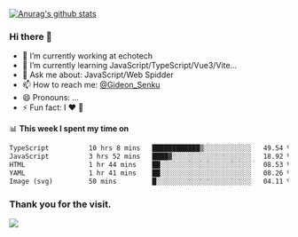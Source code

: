 [![Anurag's github stats](https://github-readme-stats.vercel.app/api?username=gideonsenku)](https://github.com/anuraghazra/github-readme-stats)
### Hi there 👋
- 🔭 I’m currently working at echotech
- 🌱 I’m currently learning JavaScript/TypeScript/Vue3/Vite...
- 💬 Ask me about: JavaScript/Web Spidder 
- 📫 How to reach me: [@Gideon_Senku](https://t.me/Gideon_Senku)
- 😄 Pronouns: ...
- ⚡ Fun fact: I ❤️ 🎵

📊 **This week I spent my time on**
<!--START_SECTION:waka-->

```txt
TypeScript          10 hrs 8 mins   ████████████▒░░░░░░░░░░░░   49.54 %
JavaScript          3 hrs 52 mins   ████▓░░░░░░░░░░░░░░░░░░░░   18.92 %
HTML                1 hr 44 mins    ██░░░░░░░░░░░░░░░░░░░░░░░   08.53 %
YAML                1 hr 41 mins    ██░░░░░░░░░░░░░░░░░░░░░░░   08.26 %
Image (svg)         50 mins         █░░░░░░░░░░░░░░░░░░░░░░░░   04.11 %
```

<!--END_SECTION:waka-->


### Thank you for the visit.
![](http://profile-counter.glitch.me/gideonsenku/count.svg)
<!--
**GideonSenku/GideonSenku** is a ✨ _special_ ✨ repository because its `README.md` (this file) appears on your GitHub profile.

Here are some ideas to get you started:

- 🔭 I’m currently working on ...
- 🌱 I’m currently learning ...
- 👯 I’m looking to collaborate on ...
- 🤔 I’m looking for help with ...
- 💬 Ask me about ...
- 📫 How to reach me: ...
- 😄 Pronouns: ...
- ⚡ Fun fact: ...
-->
